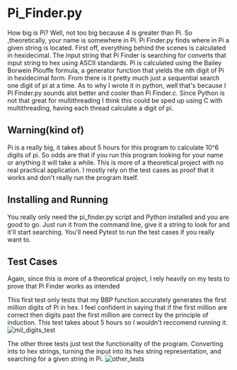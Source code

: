 # Pi_Finder.py
How big is Pi? Well, not too big because 4 is greater than Pi. So ,theoretically, your name is somewhere in Pi. Pi Finder.py finds where in Pi a given string is located. First off, everything behind the scenes is calculated in hexidecimal. The input string that Pi Finder is searching for converts that input string to hex using ASCII standards. Pi is calculated using the Bailey Borwein Plouffe formula, a generator function that yields the nth digit of Pi in hexidecimal form. From there is it pretty much just a sequential search one digit of pi at a time. As to why I wrote it in python, well that's because I Pi Finder.py sounds alot better and cooler than Pi Finder.c. Since Python is not that great for multithreading I think this could be sped up using C with multithreading, having each thread calculate a digit of pi.

## Warning(kind of)
Pi is a really big, it takes about 5 hours for this program to calculate 10^6 digits of pi. So odds are that if you run this program looking for your name or anything it will take a while. This is more of a theoretical project with no real practical application. I mostly rely on the test cases as proof that it works and don't really run the program itself. 

## Installing and Running
You really only need the pi_finder.py script and Python installed and you are good to go. Just run it from the command line, give it a string to look for and it'll start searching. You'll need Pytest to run the test cases if you really want to.

## Test Cases
Again, since this is more of a theoretical project, I rely heavily on my tests to prove that Pi Finder works as intended

This first test only tests that my BBP function accurately generates the first million digits of Pi in hex. I feel confident in saying that if the first million are correct then digits past the first million are correct by the principle of induction. This test takes about 5 hours so I wouldn't reccomend running it.
![mil_digits_test](https://user-images.githubusercontent.com/38610139/55774807-9330b280-5a4b-11e9-9b03-af191cc09793.png)

The other three tests just test the functionality of the program. Converting ints to hex strings, turning the input into its hex string representation, and searching for a given string in Pi.
![other_tests](https://user-images.githubusercontent.com/38610139/55774941-13571800-5a4c-11e9-8fe2-d99ecb2b9e41.png)


